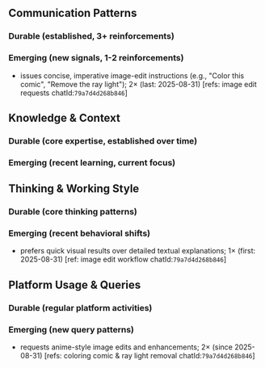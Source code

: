 ## Communication Patterns
### Durable (established, 3+ reinforcements)

### Emerging (new signals, 1-2 reinforcements)
- issues concise, imperative image-edit instructions (e.g., "Color this comic", "Remove the ray light"); 2× (last: 2025-08-31) [refs: image edit requests chatId:`79a7d4d268b846`]

## Knowledge & Context
### Durable (core expertise, established over time)

### Emerging (recent learning, current focus)

## Thinking & Working Style
### Durable (core thinking patterns)

### Emerging (recent behavioral shifts)
- prefers quick visual results over detailed textual explanations; 1× (first: 2025-08-31) [ref: image edit workflow chatId:`79a7d4d268b846`]

## Platform Usage & Queries
### Durable (regular platform activities)

### Emerging (new query patterns)
- requests anime-style image edits and enhancements; 2× (since 2025-08-31) [refs: coloring comic & ray light removal chatId:`79a7d4d268b846`]